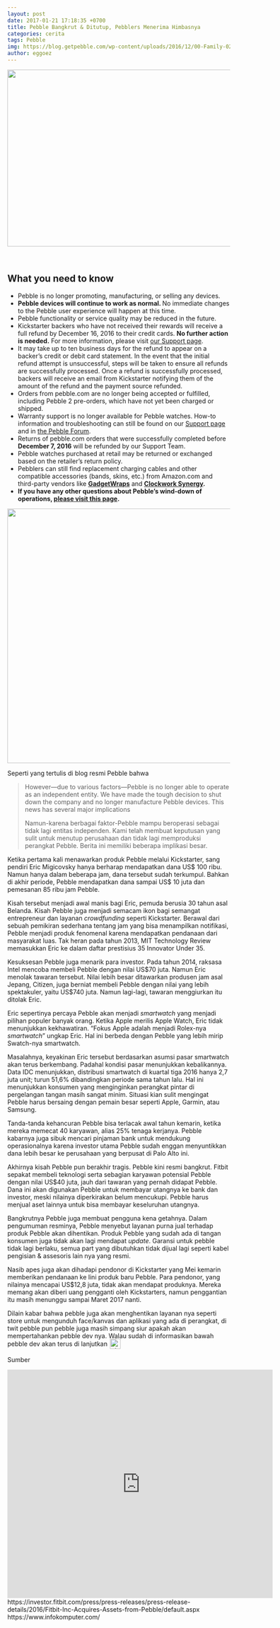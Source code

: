 ```yaml
---
layout: post
date: 2017-01-21 17:18:35 +0700
title: Pebble Bangkrut & Ditutup, Pebblers Menerima Himbasnya
categories: cerita
tags: Pebble
img: https://blog.getpebble.com/wp-content/uploads/2016/12/00-Family-02-870x400.png
author: eggoez
---
```

<p><img class="" src="https://blog.getpebble.com/wp-content/uploads/2016/12/00-Family-02-870x400.png" alt="" width="870" height="400"></p>
<p>&nbsp;</p>
<h2>What you need to know</h2>
<ul>
<li>Pebble is no longer promoting, manufacturing, or selling any devices.</li>
<li><b>Pebble devices will continue to work as normal. </b>No immediate changes to the Pebble user experience will happen at this time.</li>
<li>Pebble functionality or service quality may be reduced in the future.</li>
<li>Kickstarter backers who have not received their rewards will receive a full refund by December 16, 2016 to their credit cards. <b>No further action is needed.</b> For more information, please visit <a href="http://help.getpebble.com/customer/portal/articles/2663228-what-does-pebble-joining-fitbit-mean-for-me-?b_id=8309" target="_blank">our Support page</a>.</li>
<li>It may take up to ten business days for the refund to appear on a backer’s credit or debit card statement. In the event that the initial refund attempt is unsuccessful, steps will be taken to ensure all refunds are successfully processed. Once a refund is successfully processed, backers will receive an email from Kickstarter notifying them of the amount of the refund and the payment source refunded.</li>
<li>Orders from pebble.com are no longer being accepted or fulfilled, including Pebble 2 pre-orders, which have not yet been charged or shipped.</li>
<li>Warranty support is no longer available for Pebble watches. How-to information and troubleshooting can still be found on our <a href="https://help.pebble.com" target="_blank">Support page</a> and in <a href="https://forums.pebble.com" target="_blank">the Pebble Forum</a>.</li>
<li>Returns of pebble.com orders that were successfully completed before <b>December 7, 2016</b> will be refunded by our Support Team.</li>
<li>Pebble watches purchased at retail may be returned or exchanged based on the retailer’s return policy.</li>
<li>Pebblers can still find replacement charging cables and other compatible accessories (bands, skins, etc.) from Amazon.com and third-party vendors like <a href="https://www.gadgetwraps.com/" target="_blank"><b>GadgetWraps</b></a> and <a href="https://www.clockworksynergy.com/shop/product-category/tech-straps/watch-straps-for-pebble/" target="_blank"><b>Clockwork Synergy</b></a><b>.</b></li>
<li><b>If you have any other questions about Pebble’s wind-down of operations, <a href="http://www.proofofclaims.com/PebbleTech/documents" target="_blank">please visit this page</a>.</b></li>
</ul>
<p><img class="alignnone" src="https://blog.getpebble.com/wp-content/uploads/2016/12/2016-11-21-15.54.53-768x576.jpg" alt="" width="768" height="576"></p>
<p>Seperti yang tertulis di blog resmi Pebble bahwa</p>
<blockquote><p>However—due to various factors—Pebble is no longer able to operate as an independent entity. We have made the tough decision to shut down the company and no longer manufacture Pebble devices. This news has several major implications</p>
<p><span id="result_box" class="" lang="id"><span class="">Namun</span>-karena berbagai faktor-Pebble mampu beroperasi sebagai <span class="">tidak lagi</span> entitas independen. Kami telah membuat keputusan yang sulit untuk menutup perusahaan dan tidak lagi memproduksi perangkat Pebble. Berita ini memiliki beberapa implikasi besar.</span></p></blockquote>
<p>Ketika pertama kali menawarkan produk Pebble melalui Kickstarter, sang pendiri Eric Migicovsky hanya berharap mendapatkan dana US$ 100 ribu. Namun hanya dalam beberapa jam, dana tersebut sudah terkumpul. Bahkan di akhir periode, Pebble mendapatkan dana sampai US$ 10 juta dan pemesanan 85 ribu jam Pebble.</p>
<p>Kisah tersebut menjadi awal manis bagi Eric, pemuda berusia 30 tahun asal Belanda. Kisah Pebble juga menjadi semacam ikon bagi semangat entrepreneur dan layanan <em>crowdfunding</em> seperti Kickstarter. Berawal dari sebuah pemikiran sederhana tentang jam yang bisa menampilkan notifikasi, Pebble menjadi produk fenomenal karena mendapatkan pendanaan dari masyarakat luas. Tak heran pada tahun 2013, MIT Technology Review memasukkan Eric ke dalam daftar prestisius 35 Innovator Under 35.</p>
<p>Kesuksesan Pebble juga menarik para investor. Pada tahun 2014, raksasa Intel mencoba membeli Pebble dengan nilai US$70 juta. Namun Eric menolak tawaran tersebut. Nilai lebih besar ditawarkan produsen jam asal Jepang, Citizen, juga berniat membeli Pebble dengan nilai yang lebih spektakuler, yaitu US$740 juta. Namun lagi-lagi, tawaran menggiurkan itu ditolak Eric.</p>
<p>Eric sepertinya percaya Pebble akan menjadi <em>smartwatch</em> yang menjadi pilihan populer banyak orang. Ketika Apple merilis Apple Watch, Eric tidak menunjukkan kekhawatiran. “Fokus Apple adalah menjadi Rolex-nya <em>smartwatch</em>” ungkap Eric. Hal ini berbeda dengan Pebble yang lebih mirip Swatch-nya smartwatch.</p>
<p>Masalahnya, keyakinan Eric tersebut berdasarkan asumsi pasar smartwatch akan terus berkembang. Padahal kondisi pasar menunjukkan kebalikannya. Data IDC menunjukkan, distribusi smartwatch di kuartal tiga 2016 hanya 2,7 juta unit; turun 51,6% dibandingkan periode sama tahun lalu. Hal ini menunjukkan konsumen yang menginginkan perangkat pintar di pergelangan tangan masih sangat minim. Situasi kian sulit mengingat Pebble harus bersaing dengan pemain besar seperti Apple, Garmin, atau Samsung.</p>
<p>Tanda-tanda kehancuran Pebble bisa terlacak awal tahun kemarin, ketika mereka memecat 40 karyawan, alias 25% tenaga kerjanya. Pebble kabarnya juga sibuk mencari pinjaman bank untuk mendukung operasionalnya karena investor utama Pebble sudah enggan menyuntikkan dana lebih besar ke perusahaan yang berpusat di Palo Alto ini.</p>
<p>Akhirnya kisah Pebble pun berakhir tragis. Pebble kini resmi bangkrut. Fitbit sepakat membeli teknologi serta sebagian karyawan potensial Pebble dengan nilai US$40 juta, jauh dari tawaran yang pernah didapat Pebble. Dana ini akan digunakan Pebble untuk membayar utangnya ke bank dan investor, meski nilainya diperkirakan belum mencukupi. Pebble harus menjual aset lainnya untuk bisa membayar keseluruhan utangnya.</p>
<p>Bangkrutnya Pebble juga membuat pengguna kena getahnya. Dalam pengumuman resminya, Pebble menyebut layanan purna jual terhadap produk Pebble akan dihentikan. Produk Pebble yang sudah ada di tangan konsumen juga tidak akan lagi mendapat <em>update</em>. Garansi untuk pebble tidak lagi berlaku, semua part yang dibutuhkan tidak dijual lagi seperti kabel pengisian &amp; assesoris lain nya yang resmi.</p>
<p>Nasib apes juga akan dihadapi pendonor di Kickstarter yang Mei kemarin memberikan pendanaan ke lini produk baru Pebble. Para pendonor, yang nilainya mencapai US$12,8 juta, tidak akan mendapat produknya. Mereka memang akan diberi uang pengganti oleh Kickstarters, namun penggantian itu masih menunggu sampai Maret 2017 nanti.</p>
<p>Dilain kabar bahwa pebble juga akan menghentikan layanan nya seperti store untuk mengunduh face/kanvas dan aplikasi yang ada di perangkat, di twit pebble pun pebble juga masih simpang siur apakah akan mempertahankan pebble dev nya. Walau sudah di informasikan bawah pebble dev akan terus di lanjutkan <img src="https://eggoez.bitbucket.io/wp-content/emojione/svg/1f64f.svg" alt=":thank:" class="emojione" style="font-size:inherit;height:3ex;width:3.1ex;min-height:20px;min-width:20px;display:inline-block;margin:-.2ex .15em .2ex;line-height:normal;vertical-align:middle"></p>
<p>Sumber</p>
<blockquote data-secret="UCMR9NA3zo" class="wp-embedded-content" style="display: none;"><p><a href="https://blog.getpebble.com/2016/12/07/fitbit/">Pebble’s Next Step</a></p></blockquote>
<p><iframe class="wp-embedded-content" sandbox="allow-scripts" security="restricted" style="" src="https://blog.getpebble.com/2016/12/07/fitbit/embed/#?secret=UCMR9NA3zo" data-secret="UCMR9NA3zo" title="“Pebble’s Next Step” — Pebble" marginwidth="0" marginheight="0" scrolling="no" width="600" height="517" frameborder="0"></iframe><br>
https://investor.fitbit.com/press/press-releases/press-release-details/2016/Fitbit-Inc-Acquires-Assets-from-Pebble/default.aspx<br>
https://www.infokomputer.com/</p>